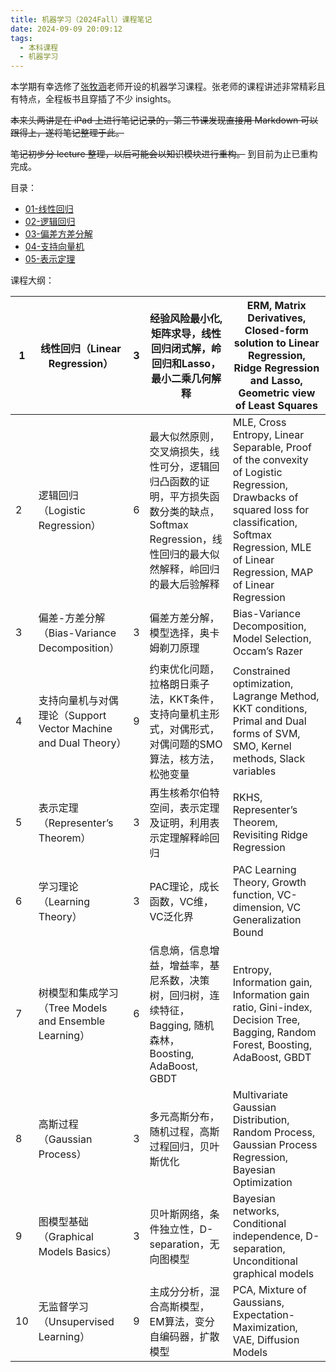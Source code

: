 ```yaml
---
title: 机器学习（2024Fall）课程笔记
date: 2024-09-09 20:09:12
tags:
  - 本科课程
  - 机器学习
---
```


本学期有幸选修了[张牧涵](https://muhanzhang.github.io/)老师开设的机器学习课程。张老师的课程讲述非常精彩且有特点，全程板书且穿插了不少 insights。

~~本来头两讲是在 iPad 上进行笔记记录的，第三节课发现直接用 Markdown 可以跟得上，遂将笔记整理于此。~~

~~笔记初步分 lecture 整理，以后可能会以知识模块进行重构。~~ 到目前为止已重构完成。

目录：

- [01-线性回归](/note-ml2024fall/linear-regression/)
- [02-逻辑回归](/note-ml2024fall/logistic-regression/)
- [03-偏差方差分解](/note-ml2024fall/b-v-decomposition/)
- [04-支持向量机](/note-ml2024fall/svm/)
- [05-表示定理](/note-representer-theorem/)


课程大纲：

| 1    | 线性回归（Linear Regression）                                | 3    | 经验风险最小化, 矩阵求导，线性回归闭式解，岭回归和Lasso，最小二乘几何解释 | ERM, Matrix Derivatives, Closed-form solution to Linear Regression, Ridge Regression and Lasso, Geometric view of Least Squares |
| ---- | ------------------------------------------------------------ | ---- | ------------------------------------------------------------ | ------------------------------------------------------------ |
| 2    | 逻辑回归（Logistic Regression）                              | 6    | 最大似然原则，交叉熵损失，线性可分，逻辑回归凸函数的证明，平方损失函数分类的缺点，Softmax Regression，线性回归的最大似然解释，岭回归的最大后验解释 | MLE, Cross Entropy, Linear Separable, Proof of the convexity of Logistic Regression, Drawbacks of squared loss for classification, Softmax Regression, MLE of Linear Regression, MAP of Linear Regression |
| 3    | 偏差-方差分解（Bias-Variance Decomposition）                 | 3    | 偏差方差分解，模型选择，奥卡姆剃刀原理                       | Bias-Variance Decomposition, Model Selection, Occam’s Razer  |
| 4    | 支持向量机与对偶理论（Support Vector Machine and Dual Theory） | 9    | 约束优化问题，拉格朗日乘子法，KKT条件，支持向量机主形式，对偶形式，对偶问题的SMO算法，核方法，松弛变量 | Constrained optimization, Lagrange Method, KKT conditions, Primal and Dual forms of SVM, SMO, Kernel methods, Slack variables |
| 5    | 表示定理（Representer’s Theorem）                            | 3    | 再生核希尔伯特空间，表示定理及证明，利用表示定理解释岭回归   | RKHS, Representer’s Theorem, Revisiting Ridge Regression     |
| 6    | 学习理论（Learning Theory）                                  | 3    | PAC理论，成长函数，VC维，VC泛化界                            | PAC Learning Theory, Growth function, VC-dimension, VC Generalization Bound |
| 7    | 树模型和集成学习（Tree Models and Ensemble Learning）        | 6    | 信息熵，信息增益，增益率，基尼系数，决策树，回归树，连续特征，Bagging, 随机森林，Boosting, AdaBoost, GBDT | Entropy, Information gain, Information gain ratio, Gini-index, Decision Tree, Bagging, Random Forest, Boosting, AdaBoost, GBDT |
| 8    | 高斯过程（Gaussian Process）                                 | 3    | 多元高斯分布，随机过程，高斯过程回归，贝叶斯优化             | Multivariate Gaussian Distribution, Random Process, Gaussian Process Regression, Bayesian Optimization |
| 9    | 图模型基础（Graphical Models Basics）                        | 3    | 贝叶斯网络，条件独立性，D-separation，无向图模型             | Bayesian networks, Conditional independence, D-separation, Unconditional graphical models |
| 10   | 无监督学习（Unsupervised Learning）                          | 9    | 主成分分析，混合高斯模型，EM算法，变分自编码器，扩散模型     | PCA, Mixture of Gaussians, Expectation-Maximization, VAE, Diffusion Models |
